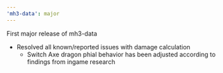 ```yaml
---
'mh3-data': major
---
```


First major release of mh3-data

- Resolved all known/reported issues with damage calculation
  - Switch Axe dragon phial behavior has been adjusted according to findings from ingame research

